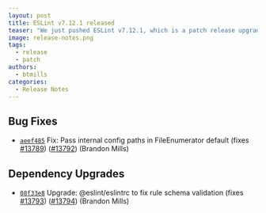 ```yaml
---
layout: post
title: ESLint v7.12.1 released
teaser: "We just pushed ESLint v7.12.1, which is a patch release upgrade of ESLint. This release fixes several bugs found in the previous release."
image: release-notes.png
tags:
  - release
  - patch
authors:
  - btmills
categories:
  - Release Notes
---
```


## Bug Fixes

* [`aeef485`](https://github.com/eslint/eslint/commit/aeef485dc790571b1a82ac09904329e0226b66a9) Fix: Pass internal config paths in FileEnumerator default (fixes [#13789](https://github.com/eslint/eslint/issues/13789)) ([#13792](https://github.com/eslint/eslint/issues/13792)) (Brandon Mills)

## Dependency Upgrades

* [`08f33e8`](https://github.com/eslint/eslint/commit/08f33e8b9a353c3183be6f937785db7a30fb90eb) Upgrade: @eslint/eslintrc to fix rule schema validation (fixes [#13793](https://github.com/eslint/eslint/issues/13793)) ([#13794](https://github.com/eslint/eslint/issues/13794)) (Brandon Mills)
